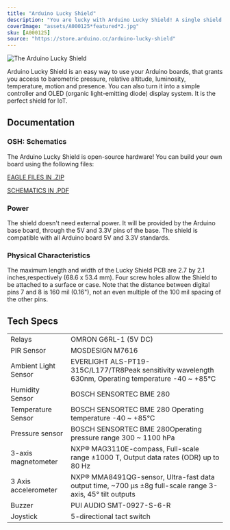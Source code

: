 ```yaml
---
title: "Arduino Lucky Shield"
description: "You are lucky with Arduino Lucky Shield! A single shield with many sensors."
coverImage: "assets/A000125*featured*2.jpg"
sku: [A000125]
source: "https://store.arduino.cc/arduino-lucky-shield"
---
```


![The Arduino Lucky Shield](./assets/A000125*featured*2.jpg)

Arduino Lucky Shield is an easy way to use your Arduino boards, that grants you access to barometric pressure, relative altitude, luminosity, temperature, motion and presence. You can also turn it into a simple controller and OLED (organic light-emitting diode) display system. It is the perfect shield for IoT.

## Documentation

### OSH: Schematics

The Arduino Lucky Shield is open-source hardware! You can build your own board using the following files:

[EAGLE FILES IN .ZIP](https://content.arduino.cc/assets/Arduino-Lucky-Shield-Rev2-web.zip)

[SCHEMATICS IN .PDF](https://content.arduino.cc/assets/Arduino*Lucky*Shield*V2*Schematic.zip)

### Power

The shield doesn't need external power. It will be provided by the Arduino base board, through the 5V and 3.3V pins of the base. The shield is compatible with all Arduino board 5V and 3.3V standards.

### Physical Characteristics

The maximum length and width of the Lucky Shield PCB are 2.7 by 2.1 inches,respectively (68.6 x 53.4 mm). Four screw holes allow the Shield to be attached to a surface or case. Note that the distance between digital pins 7 and 8 is 160 mil (0.16"), not an even multiple of the 100 mil spacing of the other pins.

## Tech Specs

|                                  |                                             |
| -------------------------------- | ------------------------------------------- |
| Relays               | OMRON G6RL-1 (5V DC)|
| PIR Sensor           | MOSDESIGN M7616 |
| Ambient Light Sensor | EVERLIGHT ALS-PT19-315C/L177/TR8Peak sensitivity wavelength 630nm, Operating temperature -40 ~ +85°C |
| Humidity Sensor      | BOSCH SENSORTEC BME 280 |
| Temperature Sensor   | BOSCH SENSORTEC BME 280 Operating temperature -40 ~ +85°C |
| Pressure sensor      | BOSCH SENSORTEC BME 280Operating pressure range 300 ~ 1100 hPa |
| 3-axis magnetometer  | NXP® MAG3110E-compass, Full-scale range ±1000 T, Output data rates (ODR) up to 80 Hz|
| 3 Axis accelerometer | NXP® MMA8491QG-sensor, Ultra-fast data output time, ~700 μs ±8g full-scale range 3-axis, 45° tilt outputs |
| Buzzer               | PUI AUDIO SMT-0927-S-6-R|
| Joystick             | 5-directional tact switch|